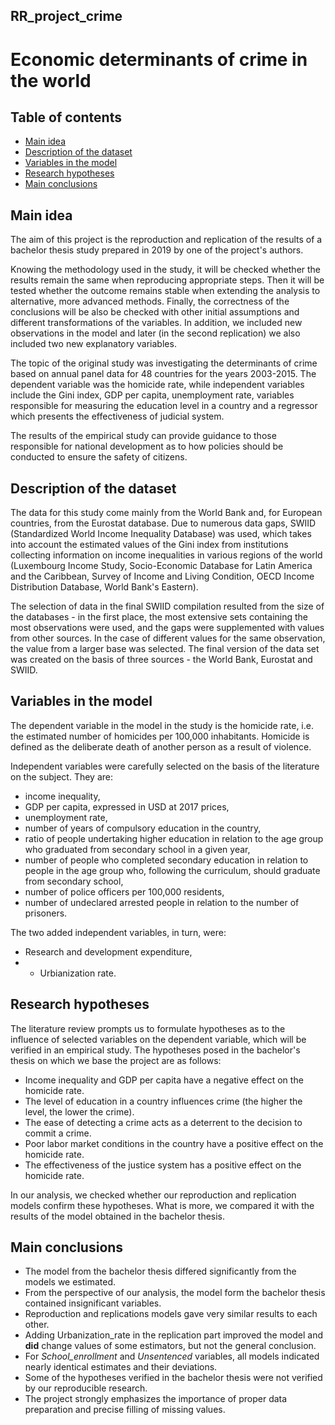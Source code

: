 ## RR_project_crime

# Economic determinants of crime in the world


## Table of contents
* [Main idea](#main-idea)
* [Description of the dataset](#description-of-the-dataset)
* [Variables in the model](#variables-in-the-model)
* [Research hypotheses](#research-hypotheses)
* [Main conclusions](#main-conclusions)

## Main idea

The aim of this project is the reproduction and replication of the results of a bachelor thesis study prepared in 2019 by one of the project's authors.

Knowing the methodology used in the study, it will be checked whether the results remain the same when reproducing appropriate steps. Then it will be tested whether the outcome remains stable when extending the analysis to alternative, more advanced methods. Finally, the correctness of the conclusions will be also be checked with other initial assumptions and different transformations of the variables. In addition, we included new observations in the model and later (in the second replication) we also included two new explanatory variables.

The topic of the original study was investigating the determinants of crime based on annual panel data for 48 countries for the years 2003-2015. The dependent variable was the homicide rate, while independent variables include the Gini index, GDP per capita, unemployment rate, variables responsible for measuring the education level in a country and a regressor which presents the effectiveness of judicial system.

The results of the empirical study can provide guidance to those responsible for national development as to how policies should be conducted to ensure the safety of citizens.


## Description of the dataset

The data for this study come mainly from the World Bank and, for European countries, from the Eurostat database. Due to numerous data gaps, SWIID (Standardized World Income Inequality Database) was used, which takes into account the estimated values of the Gini index from institutions collecting information on income inequalities in various regions of the world (Luxembourg Income Study, Socio-Economic Database for Latin America and the Caribbean, Survey of Income and Living Condition, OECD Income Distribution Database, World Bank's Eastern). 

The selection of data in the final SWIID compilation resulted from the size of the databases - in the first place, the most extensive sets containing the most observations were used, and the gaps were supplemented with values from other sources. In the case of different values for the same observation, the value from a larger base was selected. The final version of the data set was created on the basis of three sources - the World Bank, Eurostat and SWIID.


## Variables in the model

The dependent variable in the model in the study is the homicide rate, i.e. the estimated number of homicides per 100,000 inhabitants. Homicide is defined as the deliberate death of another person as a result of violence.

Independent variables were carefully selected on the basis of the literature on the subject. They are:
* income inequality,
* GDP per capita, expressed in USD at 2017 prices,
* unemployment rate,
* number of years of compulsory education in the country,
* ratio of people undertaking higher education in relation to the age group who graduated from secondary school in a given year,
* number of people who completed secondary education in relation to people in the age group who, following the curriculum, should graduate from secondary school,
* number of police officers per 100,000 residents,
* number of undeclared arrested people in relation to the number of prisoners.

The two added independent variables, in turn, were:
* Research and development expenditure,
* * Urbianization rate.


## Research hypotheses

The literature review prompts us to formulate hypotheses as to the influence of selected variables on the dependent variable, which will be verified in an empirical study. The hypotheses posed in the bachelor's thesis on which we base the project are as follows:

* Income inequality and GDP per capita have a negative effect on the homicide rate.
* The level of education in a country influences crime (the higher the level, the lower the crime).
* The ease of detecting a crime acts as a deterrent to the decision to commit a crime.
* Poor labor market conditions in the country have a positive effect on the homicide rate.
* The effectiveness of the justice system has a positive effect on the homicide rate.

In our analysis, we checked whether our reproduction and replication models confirm these hypotheses. What is more, we compared it with the results of the model obtained in the bachelor thesis.

## Main conclusions

* The model from the bachelor thesis differed significantly from the models we estimated.
* From the perspective of our analysis, the model form the bachelor thesis contained insignificant variables.
* Reproduction and replications models gave very similar results to each other.
* Adding Urbanization_rate in the replication part improved the model and **did** change values of some estimators, but not the general conclusion.
* For *School_enrollment* and *Unsentenced* variables, all models indicated nearly identical estimates and their deviations.
* Some of the hypotheses verified in the bachelor thesis were not verified by our reproducible research.
* The project strongly emphasizes the importance of proper data preparation and precise filling of missing values.


